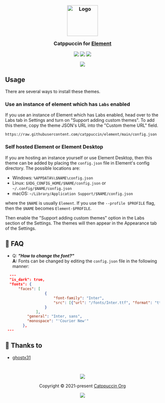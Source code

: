 <h3 align="center">
	<img src="https://raw.githubusercontent.com/catppuccin/catppuccin/main/assets/logos/exports/1544x1544_circle.png" width="100" alt="Logo"/><br/>
	<img src="https://raw.githubusercontent.com/catppuccin/catppuccin/main/assets/misc/transparent.png" height="30" width="0px"/>
	Catppuccin for <a href="https://github.com/catppuccin/element">Element</a>
	<img src="https://raw.githubusercontent.com/catppuccin/catppuccin/main/assets/misc/transparent.png" height="30" width="0px"/>
</h3>

<p align="center">
	<a href="https://github.com/catppuccin/element/stargazers"><img src="https://img.shields.io/github/stars/catppuccin/element?colorA=363a4f&colorB=b7bdf8&style=for-the-badge"></a>
	<a href="https://github.com/catppuccin/element/issues"><img src="https://img.shields.io/github/issues/catppuccin/element?colorA=363a4f&colorB=f5a97f&style=for-the-badge"></a>
	<a href="https://github.com/catppuccin/element/contributors"><img src="https://img.shields.io/github/contributors/catppuccin/element?colorA=363a4f&colorB=a6da95&style=for-the-badge"></a>
</p>

<p align="center">
	<img src="https://raw.githubusercontent.com/catppuccin/element/main/assets/sample.webp"/>
</p>

## Usage

There are several ways to install these themes. 

### Use an instance of element which has `Labs` enabled

If you use an instance of Element which has Labs enabled, head over to the Labs tab in Settings and turn on "Support adding custom themes". To add this theme, copy the theme JSON's URL into the "Custom theme URL" field. 

```
https://raw.githubusercontent.com/catppuccin/element/main/config.json
```

### Self hosted Element or Element Desktop

If you are hosting an instance yourself or use Element Desktop, then this theme can be added by placing the `config.json` file in Element's config directory. The possible locations are:
- Windows: `%APPDATA%\$NAME\config.json`
- Linux: `$XDG_CONFIG_HOME/$NAME/config.json` or `~/.config/$NAME/config.json`
- macOS: `~/Library/Application Support/$NAME/config.json`

where the `$NAME` is usually `Element`. If you use the `--profile $PROFILE` flag, then the `$NAME` becomes `Element-$PROFILE`.

Then enable the "Support adding custom themes" option in the Labs section of the Settings. The themes will then appear in the Appearance tab of the Settings. 

## 🙋 FAQ 

-	Q: **_"How to change the font?"_**  
  **A:** Fonts can be changed by editing the `config.json` file in the following manner:
  ```json
    ---
    "is_dark": true, 
    "fonts": {
        "faces": [
                    {
                        "font-family": "Inter",
                        "src": [{"url": "/fonts/Inter.ttf", "format": "ttf"}]
                    }
                ],
            "general": "Inter, sans",
            "monospace": "'Courier New'"
          },
   ---
  ```

## 💝 Thanks to

- [ghostx31](https://github.com/ghostx31)

&nbsp;

<p align="center">
	<img src="https://raw.githubusercontent.com/catppuccin/catppuccin/main/assets/footers/gray0_ctp_on_line.svg?sanitize=true" />
</p>

<p align="center">
	Copyright &copy; 2021-present <a href="https://github.com/catppuccin" target="_blank">Catppuccin Org</a>
</p>

<p align="center">
	<a href="https://github.com/catppuccin/catppuccin/blob/main/LICENSE"><img src="https://img.shields.io/static/v1.svg?style=for-the-badge&label=License&message=MIT&logoColor=d9e0ee&colorA=363a4f&colorB=b7bdf8"/></a>
</p>
